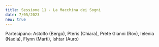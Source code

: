 ```yaml
---
title: Sessione 11 - La Macchina dei Sogni
date: 7/05/2023
new: true
---
```

Partecipano: Astolfo (Bergo), Pteris (Chiara), Prete Gianni (Rov), Ielenia (Nadia), Flynn (Marti), Ishtar (Auro)
